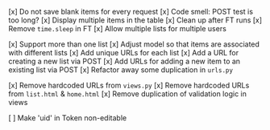 [x] Do not save blank items for every request
[x] Code smell: POST test is too long?
[x] Display multiple items in the table
[x] Clean up after FT runs
[x] Remove `time.sleep` in FT
[x] Allow multiple lists for multiple users

[x] Support more than one list
  [x] Adjust model so that items are associated with different lists
  [x] Add unique URLs for each list
  [x] Add a URL for creating a new list via POST
  [x] Add URLs for adding a new item to an existing list via POST
  [x] Refactor away some duplication in `urls.py`

[x] Remove hardcoded URLs from `views.py`
[x] Remove hardcoded URLs from `list.html` & `home.html`
[x] Remove duplication of validation logic in views

[ ] Make 'uid' in Token non-editable